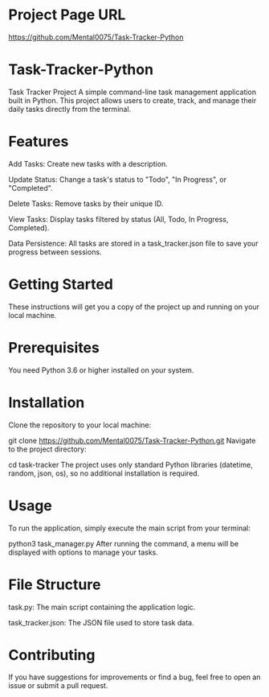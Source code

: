 # Project Page URL
https://github.com/Mental0075/Task-Tracker-Python

# Task-Tracker-Python
Task Tracker Project
A simple command-line task management application built in Python. This project allows users to create, track, and manage their daily tasks directly from the terminal.

# Features
Add Tasks: Create new tasks with a description.

Update Status: Change a task's status to "Todo", "In Progress", or "Completed".

Delete Tasks: Remove tasks by their unique ID.

View Tasks: Display tasks filtered by status (All, Todo, In Progress, Completed).

Data Persistence: All tasks are stored in a task_tracker.json file to save your progress between sessions.

# Getting Started
These instructions will get you a copy of the project up and running on your local machine.

# Prerequisites
You need Python 3.6 or higher installed on your system.

# Installation
Clone the repository to your local machine:


git clone https://github.com/Mental0075/Task-Tracker-Python.git
Navigate to the project directory:


cd task-tracker
The project uses only standard Python libraries (datetime, random, json, os), so no additional installation is required.

# Usage
To run the application, simply execute the main script from your terminal:


python3 task_manager.py
After running the command, a menu will be displayed with options to manage your tasks.

# File Structure
task.py: The main script containing the application logic.

task_tracker.json: The JSON file used to store task data.

# Contributing
If you have suggestions for improvements or find a bug, feel free to open an issue or submit a pull request.
